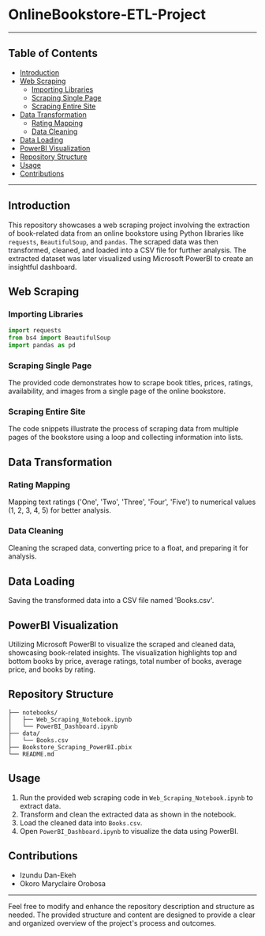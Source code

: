 # OnlineBookstore-ETL-Project

---

## Table of Contents
- [Introduction](#introduction)
- [Web Scraping](#web-scraping)
  - [Importing Libraries](#importing-libraries)
  - [Scraping Single Page](#scraping-single-page)
  - [Scraping Entire Site](#scraping-entire-site)
- [Data Transformation](#data-transformation)
  - [Rating Mapping](#rating-mapping)
  - [Data Cleaning](#data-cleaning)
- [Data Loading](#data-loading)
- [PowerBI Visualization](#powerbi-visualization)
- [Repository Structure](#repository-structure)
- [Usage](#usage)
- [Contributions](#contributions)

---

## Introduction
This repository showcases a web scraping project involving the extraction of book-related data from an online bookstore using Python libraries like `requests`, `BeautifulSoup`, and `pandas`. The scraped data was then transformed, cleaned, and loaded into a CSV file for further analysis. The extracted dataset was later visualized using Microsoft PowerBI to create an insightful dashboard.

## Web Scraping
### Importing Libraries
```python
import requests
from bs4 import BeautifulSoup
import pandas as pd
```

### Scraping Single Page
The provided code demonstrates how to scrape book titles, prices, ratings, availability, and images from a single page of the online bookstore.

### Scraping Entire Site
The code snippets illustrate the process of scraping data from multiple pages of the bookstore using a loop and collecting information into lists.

## Data Transformation
### Rating Mapping
Mapping text ratings ('One', 'Two', 'Three', 'Four', 'Five') to numerical values (1, 2, 3, 4, 5) for better analysis.

### Data Cleaning
Cleaning the scraped data, converting price to a float, and preparing it for analysis.

## Data Loading
Saving the transformed data into a CSV file named 'Books.csv'.

## PowerBI Visualization
Utilizing Microsoft PowerBI to visualize the scraped and cleaned data, showcasing book-related insights. The visualization highlights top and bottom books by price, average ratings, total number of books, average price, and books by rating.

## Repository Structure
```
├── notebooks/
│   ├── Web_Scraping_Notebook.ipynb
│   └── PowerBI_Dashboard.ipynb
├── data/
│   └── Books.csv
├── Bookstore_Scraping_PowerBI.pbix
└── README.md
```

## Usage
1. Run the provided web scraping code in `Web_Scraping_Notebook.ipynb` to extract data.
2. Transform and clean the extracted data as shown in the notebook.
3. Load the cleaned data into `Books.csv`.
4. Open `PowerBI_Dashboard.ipynb` to visualize the data using PowerBI.

## Contributions
- Izundu Dan-Ekeh
- Okoro Maryclaire Orobosa



---

Feel free to modify and enhance the repository description and structure as needed. The provided structure and content are designed to provide a clear and organized overview of the project's process and outcomes.

